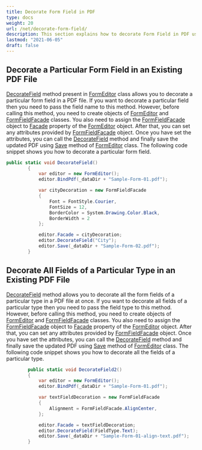 ```yaml
---
title: Decorate Form Field in PDF
type: docs
weight: 20
url: /net/decorate-form-field/
description: This section explains how to decorate Form Field in PDF using FormEditor Class.
lastmod: "2021-06-05"
draft: false
---
```


## Decorate a Particular Form Field in an Existing PDF File

[DecorateField](https://apireference.aspose.com/pdf/net/aspose.pdf.facades/formeditor/methods/decoratefield) method present in [FormEditor](https://apireference.aspose.com/net/pdf/aspose.pdf.facades/formeditor) class allows you to decorate a particular form field in a PDF file. If you want to decorate a particular field then you need to pass the field name to this method. However, before calling this method, you need to create objects of [FormEditor](https://apireference.aspose.com/pdf/net/aspose.pdf.facades/formeditor) and [FormFieldFacade](https://apireference.aspose.com/pdf/net/aspose.pdf.facades/formfieldfacade) classes. You also need to assign the [FormFieldFacade](https://apireference.aspose.com/pdf/net/aspose.pdf.facades/formfieldfacade) object to [Facade](https://apireference.aspose.com/pdf/net/aspose.pdf.facades/facade/properties/index) property of the [FormEditor](https://apireference.aspose.com/html/net/aspose.html.forms/formeditor) object. After that, you can set any attributes provided by [FormFieldFacade](https://apireference.aspose.com/pdf/net/aspose.pdf.facades/formfieldfacade) object. Once you have set the attributes, you can call the [DecorateField](https://apireference.aspose.com/pdf/net/aspose.pdf.facades/formeditor/methods/decoratefield) method and finally save the updated PDF using [Save](https://apireference.aspose.com/pdf/net/aspose.pdf.facades/form/methods/save/index) method of [FormEditor](https://apireference.aspose.com/pdf/net/aspose.pdf.facades/formeditor) class.
The following code snippet shows you how to decorate a particular form field.

```csharp
public static void DecorateField()
        {
            var editor = new FormEditor();
            editor.BindPdf(_dataDir + "Sample-Form-01.pdf");

            var cityDecoration = new FormFieldFacade
            {
                Font = FontStyle.Courier,
                FontSize = 12,
                BorderColor = System.Drawing.Color.Black,
                BorderWidth = 2
            };

            editor.Facade = cityDecoration;
            editor.DecorateField("City");
            editor.Save(_dataDir + "Sample-Form-02.pdf");
        }
```

## Decorate All Fields of a Particular Type in an Existing PDF File

[DecorateField](https://apireference.aspose.com/pdf/net/aspose.pdf.facades.formeditor/decoratefield/methods/1) method allows you to decorate all the form fields of a particular type in a PDF file at once. If you want to decorate all fields of a particular type then you need to pass the field type to this method. However, before calling this method, you need to create objects of [FormEditor](https://apireference.aspose.com/pdf/net/aspose.pdf.facades/formeditor) and [FormFieldFacade](https://apireference.aspose.com/pdf/net/aspose.pdf.facades/formfieldfacade) classes. You also need to assign the [FormFieldFacade](https://apireference.aspose.com/pdf/net/aspose.pdf.facades/formfieldfacade) object to [Facade](https://apireference.aspose.com/pdf/net/aspose.pdf.facades/facade/properties/index) property of the [FormEditor](https://apireference.aspose.com/html/net/aspose.html.forms/formeditor) object. After that, you can set any attributes provided by [FormFieldFacade](https://apireference.aspose.com/pdf/net/aspose.pdf.facades/formfieldfacade) object. Once you have set the attributes, you can call the [DecorateField](https://apireference.aspose.com/pdf/net/aspose.pdf.facades.formeditor/decoratefield/methods/1) method and finally save the updated PDF using [Save](https://apireference.aspose.com/pdf/net/aspose.pdf.facades/form/methods/save/index) method of [FormEditor](https://apireference.aspose.com/pdf/net/aspose.pdf.facades/formeditor) class. The following code snippet shows you how to decorate all the fields of a particular type.


```csharp
        public static void DecorateField2()
        {
            var editor = new FormEditor();
            editor.BindPdf(_dataDir + "Sample-Form-01.pdf");

            var textFieldDecoration = new FormFieldFacade
            {
                Alignment = FormFieldFacade.AlignCenter,
            };

            editor.Facade = textFieldDecoration;
            editor.DecorateField(FieldType.Text);
            editor.Save(_dataDir + "Sample-Form-01-align-text.pdf");
        }
```




